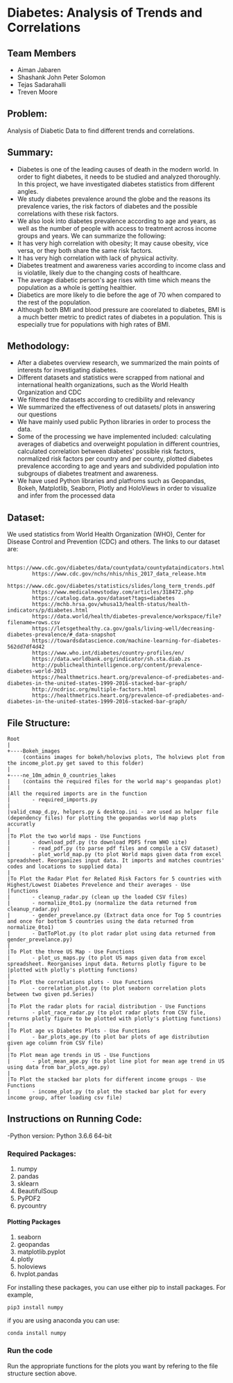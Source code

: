 # Diabetes: Analysis of Trends and Correlations

## Team Members
- Aiman Jabaren 
- Shashank John Peter Solomon
- Tejas Sadarahalli
- Treven Moore

## Problem:
Analysis of Diabetic Data to find different trends and correlations.

## Summary:
- Diabetes is one of the leading causes of death in the modern world. In order to fight diabetes, it needs to be studied and analyzed thoroughly. In this project, we have investigated diabetes statistics from different angles.
- We study diabetes prevalence around the globe and the reasons its prevalence varies, the risk factors of diabetes and the possible correlations with these risk factors.
- We also look into diabetes prevalence according to age and years, as well as the number of people with access to treatment across income groups and years.
We can summarize the following:
- It has very high correlation with obesity; It may cause obesity, vice versa, or they both share the same risk factors.
- It has very high correlation with lack of physical activity.
- Diabetes treatment and awareness varies according to income class and is violatile, likely due to the changing costs of healthcare.
- The average diabetic person's age rises with time which means the population as a whole is getting healthier.
- Diabetics are more likely to die before the age of 70 when compared to the rest of the population.
- Although both BMI and blood pressure are coorelated to diabetes, BMI is a much better metric to predict rates of diabetes in a population. This is especially true for populations with high rates of BMI.

## Methodology:
- After a diabetes overview research, we summarized the main points of interests for investigating diabetes.
- Different datasets and statistics were scrapped from national and international health organizations, such as the World Health   Organization and CDC
- We filtered the datasets according to credibility and relevancy
- We summarized the effectiveness of out datasets/ plots in answering our questions
- We have mainly used public Python libraries in order to process the data. 
- Some of the processing we have implemented included: calculating averages of diabetics and overweight population in different countries, calculated correlation between diabetes' possible risk factors, normalized risk factors per country and per county, plotted diabetes prevalence according to age and years and subdivided population into subgroups of diabetes treatment and awareness.
- We have used Python libraries and platfroms such as Geopandas, Bokeh, Matplotlib, Seaborn, Plotly and HoloViews in order to visualize and infer from the processed data

## Dataset:
We used statistics from World Health Organization (WHO), Center for Disease Control and Prevention (CDC) and others. The links to our dataset are:
```
        https://www.cdc.gov/diabetes/data/countydata/countydataindicators.html
        https://www.cdc.gov/nchs/nhis/nhis_2017_data_release.htm
        https://www.cdc.gov/diabetes/statistics/slides/long_term_trends.pdf
        https://www.medicalnewstoday.com/articles/318472.php
        https://catalog.data.gov/dataset?tags=diabetes
        https://mchb.hrsa.gov/whusa13/health-status/health-indicators/p/diabetes.html
        https://data.world/health/diabetes-prevalence/workspace/file?filename=rows.csv
        https://letsgethealthy.ca.gov/goals/living-well/decreasing-diabetes-prevalence/#_data-snapshot
        https://towardsdatascience.com/machine-learning-for-diabetes-562dd7df4d42
        https://www.who.int/diabetes/country-profiles/en/
        https://data.worldbank.org/indicator/sh.sta.diab.zs
        http://publichealthintelligence.org/content/prevalence-diabetes-world-2013
        https://healthmetrics.heart.org/prevalence-of-prediabetes-and-diabetes-in-the-united-states-1999-2016-stacked-bar-graph/
        http://ncdrisc.org/multiple-factors.html
        https://healthmetrics.heart.org/prevalence-of-prediabetes-and-diabetes-in-the-united-states-1999-2016-stacked-bar-graph/
```
## File Structure:

```
Root
|
+----Bokeh_images
     (contains images for bokeh/holoviws plots, The holviews plot from the income_plot.py get saved to this folder)
|
+----ne_10m_admin_0_countries_lakes
|    (contains the required files for the world map's geopandas plot)
|
|All the required imports are in the function 
|       - required_imports.py
|
|valid_cmap_d.py, helpers.py & desktop.ini - are used as helper file (dependency files) for plotting the geopandas world map plots accuratly
|
|To Plot the two world maps - Use Functions 
|       - download_pdf.py (to download PDFS from WHO site)
|       - read_pdf.py (to parse pdf files and compile a CSV dataset)
|       - plot_world_map.py (to plot World maps given data from excel spreadsheet. Reorganizes input data. It imports and matches countries' codes and locations to supplied data)  
|
|To Plot the Radar Plot for Related Risk Factors for 5 countries with Highest/Lowest Diabetes Prevelence and their averages - Use 
|functions
|       - cleanup_radar.py (clean up the loaded CSV files)
|       - normalize_0to1.py (normalize the data returned from cleanup_radar.py)
|       - gender_prevelance.py (Extract data once for Top 5 countries and once for bottom 5 countries using the data returned from normalize_0to1)
|       - DatToPlot.py (to plot radar plot using data returned from gender_prevelance.py)
|
|To Plot the three US Map - Use Functions 
|       - plot_us_maps.py (to plot US maps given data from excel spreadsheet. Reorganises input data. Returns plotly figure to be |plotted with plotly's plotting functions)    
|
|To Plot the correlations plots - Use Functions
|       - correlation_plot.py (to plot seaborn correlation plots between two given pd.Series)
|
|To Plot the radar plots for racial distribution - Use Functions
|       - plot_race_radar.py (to plot radar plots from CSV file, returns plotly figure to be plotted with plotly's plotting functions)
|
|To Plot age vs Diabetes Plots - Use Functions
|       - bar_plots_age.py (to plot bar plots of age distribution given age column from CSV file)
|
|To Plot mean age trends in US - Use Functions
|       - plot_mean_age.py (to plot line plot for mean age trend in US using data from bar_plots_age.py)
|
|To Plot the stacked bar plots for different income groups - Use Functions
|       - income_plot.py (to plot the stacked bar plot for every income group, after loading csv file)
```

## Instructions on Running Code:

-Python version: Python 3.6.6 64-bit

### Required Packages:

1. numpy
2. pandas
3. sklearn
4. BeautifulSoup
5. PyPDF2
6. pycountry

#### Plotting Packages

1. seaborn
2. geopandas
3. matplotlib.pyplot
4. plotly 
5. holoviews
6. hvplot.pandas

For installing these packages, you can use either pip to install packages. For example,

```
pip3 install numpy
```

if you are using anaconda you can use:

```
conda install numpy
```

### Run the code 

Run the appropriate functions for the plots you want by refering to the file structure section above.
